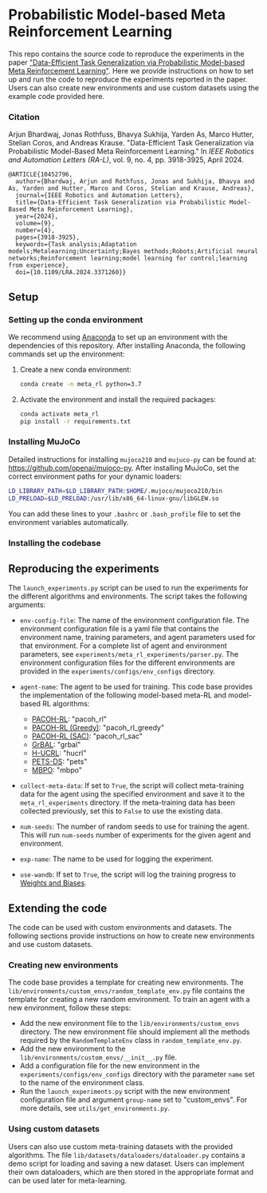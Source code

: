 # Probabilistic Model-based Meta Reinforcement Learning

This repo contains the source code to reproduce the experiments in the paper 
["Data-Efficient Task Generalization via Probabilistic Model-based Meta Reinforcement Learning"](https://ieeexplore.ieee.org/document/10452796).
Here we provide instructions on how to set up and run the code to reproduce the experiments reported in the paper.
Users can also create new environments and use custom datasets using the example code provided here.

### Citation

Arjun Bhardwaj, Jonas Rothfuss, Bhavya Sukhija, Yarden As, Marco Hutter, Stelian Coros, and Andreas Krause. 
"Data-Efficient Task Generalization via Probabilistic Model-Based Meta Reinforcement Learning." In 
_IEEE Robotics and Automation Letters (RA-L)_, vol. 9, no. 4, pp. 3918-3925, April 2024.

```
@ARTICLE{10452796,
  author={Bhardwaj, Arjun and Rothfuss, Jonas and Sukhija, Bhavya and As, Yarden and Hutter, Marco and Coros, Stelian and Krause, Andreas},
  journal={IEEE Robotics and Automation Letters}, 
  title={Data-Efficient Task Generalization via Probabilistic Model-Based Meta Reinforcement Learning}, 
  year={2024},
  volume={9},
  number={4},
  pages={3918-3925},
  keywords={Task analysis;Adaptation models;Metalearning;Uncertainty;Bayes methods;Robots;Artificial neural networks;Reinforcement learning;model learning for control;learning from experience},
  doi={10.1109/LRA.2024.3371260}}
```

## Setup

### Setting up the conda environment
We recommend using [Anaconda](https://www.anaconda.com/) to set up an environment with the dependencies of this repository. After installing Anaconda, the following commands set up the environment:
1. Create a new conda environment:
    ```bash
    conda create -n meta_rl python=3.7
    ```
2. Activate the environment and install the required packages:
    ```bash
    conda activate meta_rl
    pip install -r requirements.txt
    ```

### Installing MuJoCo

Detailed instructions for installing `mujoco210` and `mujuco-py` can be found at: https://github.com/openai/mujoco-py.
After installing MuJoCo, set the correct environment paths for your dynamic loaders: 
```bash
LD_LIBRARY_PATH=$LD_LIBRARY_PATH:$HOME/.mujoco/mujoco210/bin
LD_PRELOAD=$LD_PRELOAD:/usr/lib/x86_64-linux-gnu/libGLEW.so
```
You can add these lines to your `.bashrc` or `.bash_profile` file to set the environment variables automatically.

### Installing the codebase



## Reproducing the experiments

The `launch_experiments.py` script can be used to run the experiments for the different algorithms and environments. 
The script takes the following arguments:

- `env-config-file`: The name of the environment configuration file. 
The environment configuration file is a yaml file that contains the environment name, training parameters, and agent parameters used for that environment. 
For a complete list of agent and environment parameters, see `experiments/meta_rl_experiments/parser.py`.
The environment configuration files for the different environments are provided in the `experiments/configs/env_configs` directory.

- `agent-name`: The agent to be used for training. This code base provides the implementation of the following model-based meta-RL and model-based RL algorithms:

  - [PACOH-RL](https://arxiv.org/abs/2311.07558): "pacoh_rl"
  - [PACOH-RL (Greedy)](https://arxiv.org/abs/2311.07558): "pacoh_rl_greedy"
  - [PACOH-RL (SAC)](https://arxiv.org/abs/2311.07558): "pacoh_rl_sac"
  - [GrBAL](https://arxiv.org/abs/1803.11347): "grbal"
  - [H-UCRL](https://arxiv.org/abs/2006.08684): "hucrl"
  - [PETS-DS](https://arxiv.org/abs/1805.12114): "pets"
  - [MBPO](https://arxiv.org/abs/1906.08253): "mbpo"

- `collect-meta-data`: If set to `True`, the script will collect meta-training data for the agent using the specified environment and save it to the `meta_rl_experiments` directory.
If the meta-training data has been collected previously, set this to `False` to use the existing data.
- `num-seeds`: The number of random seeds to use for training the agent. This will run `num-seeds` number of experiments for the given agent and environment.
- `exp-name`: The name to be used for logging the experiment.
- `use-wandb`: If set to `True`, the script will log the training progress to [Weights and Biases](https://wandb.ai/).

## Extending the code

The code can be used with custom environments and datasets. The following sections provide instructions on how to create new environments and use custom datasets.

### Creating new environments
The code base provides a template for creating new environments. The `lib/environments/custom_envs/random_template_env.py` file contains the template for creating a new random environment.
To train an agent with a new environment, follow these steps:
- Add the new environment file to the `lib/environments/custom_envs` directory. The new environment file should implement all the methods required by the `RandomTemplateEnv` class in `random_template_env.py`.
- Add the new environment to the `lib/environments/custom_envs/__init__.py` file.
- Add a configuration file for the new environment in the `experiments/configs/env_configs` directory with the parameter `name` set to the name of the environment class.
- Run the `launch_experiments.py` script with the new environment configuration file and argument `group-name` set to "custom_envs".
For more details, see `utils/get_environments.py`.

### Using custom datasets
Users can also use custom meta-training datasets with the provided algorithms. 
The file `lib/datasets/dataloaders/dataloader.py` contains a demo script for loading and saving a new dataset. Users can
implement their own dataloaders, which are then stored in the appropriate format and can be used later for meta-learning.
         

